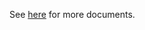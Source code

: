 See [here](https://github.com/kcl-lang/modules/blob/main/k8s/1.20/docs/README.md) for more documents.
